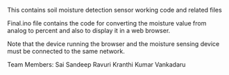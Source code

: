 This contains soil moisture detection sensor working code and related files

Final.ino file contains the code for converting the moisture value from analog to percent and also to display it in a web browser.

Note that the device running the browser and the moisture sensing device must be connected to the same network.


Team Members:
Sai Sandeep Ravuri 
Kranthi Kumar Vankadaru
